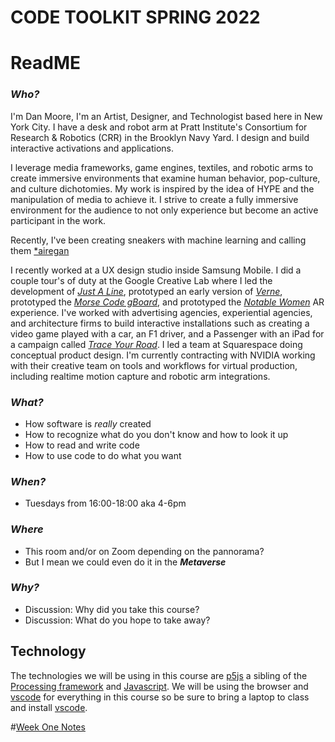 # __CODE TOOLKIT SPRING 2022__
# ReadME
### _Who?_
I'm Dan Moore, I'm an Artist, Designer, and Technologist based here in New York City.  I have a desk and robot arm at Pratt Institute's Consortium for Research & Robotics (CRR) in the Brooklyn Navy Yard.  I design and build interactive activations and applications.  

I leverage media frameworks, game engines, textiles, and robotic arms to create immersive environments that examine human behavior, pop-culture, and culture dichotomies. My work is inspired by the idea of HYPE and the manipulation of media to achieve it. I strive to create a fully immersive environment for the audience to not only experience but become an active participant in the work.

Recently, I've been creating sneakers with machine learning and calling them [*airegan](www.aire-gan.com)

I recently worked at a UX design studio inside Samsung Mobile. I did a couple tour's of duty at the Google Creative Lab where I led the development of [_Just A Line_](https://justaline.withgoogle.com),  prototyped an early version of [_Verne_](https://verne.withgoogle.com), prototyped the [_Morse Code gBoard_](https://support.google.com/accessibility/android/answer/9011881?hl=en&co=GENIE.Platform%3DAndroid), and prototyped the [_Notable Women_](https://notablewomen.withgoogle.com) AR experience.  I've worked with advertising agencies, experiential agencies, and architecture firms to build interactive installations such as creating a video game played with a car, an F1 driver, and a Passenger with an iPad for a campaign called [_Trace Your Road_](https://vimeo.com/74125559).  I led a team at Squarespace doing conceptual product design.  I'm currently contracting with NVIDIA working with their creative team on tools and workflows for virtual production, including realtime motion capture and robotic arm integrations.  
### _What?_
- How software is _really_ created
- How to recognize what do you don't know and how to look it up
- How to read and write code
- How to use code to do what you want
### _When?_
- Tuesdays from 16:00-18:00 aka 4-6pm
### _Where_
- This room and/or on Zoom depending on the pannorama? 
- But I mean we could even do it in the ___Metaverse___
### _Why?_ 
- Discussion: Why did you take this course?
- Discussion: What do you hope to take away?
## __Technology__
The technologies we will be using in this course are [p5js](https://p5js.org) a sibling of the [Processing framework](https://processing.org) and [Javascript](https://en.m.wikipedia.org/wiki/JavaScript).  We will be using the browser and [vscode](https://code.visualstudio.com) for everything in this course so be sure to bring a laptop to class and install [vscode](https://code.visualstudio.com).

#[Week One Notes](WeekOne.md)